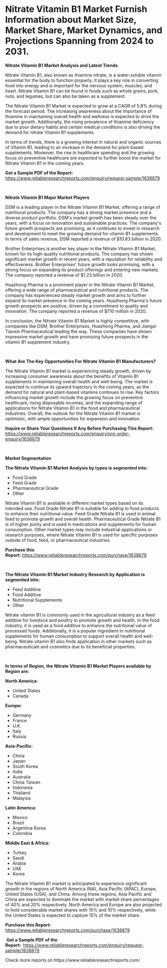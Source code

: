 <p><h1>Nitrate Vitamin B1 Market Furnish Information about Market Size, Market Share, Market Dynamics, and Projections Spanning from 2024 to 2031.</h1></p><p><strong>Nitrate Vitamin B1 Market Analysis and Latest Trends</strong></p>
<p><p>Nitrate Vitamin B1, also known as thiamine nitrate, is a water-soluble vitamin essential for the body to function properly. It plays a key role in converting food into energy and is important for the nervous system, muscles, and heart. Nitrate Vitamin B1 can be found in foods such as whole grains, pork, nuts, and legumes, but can also be taken as a supplement.</p><p>The Nitrate Vitamin B1 Market is expected to grow at a CAGR of 5.8% during the forecast period. The increasing awareness about the importance of thiamine in maintaining overall health and wellness is expected to drive the market growth. Additionally, the rising prevalence of thiamine deficiency due to poor dietary habits and certain medical conditions is also driving the demand for nitrate Vitamin B1 supplements.</p><p>In terms of trends, there is a growing interest in natural and organic sources of Vitamin B1, leading to an increase in the demand for plant-based supplements. Moreover, the rise in healthcare spending and the growing focus on preventive healthcare are expected to further boost the market for Nitrate Vitamin B1 in the coming years.</p></p>
<p><strong>Get a Sample PDF of the Report:&nbsp;</strong> <a href="https://www.reliableresearchreports.com/enquiry/request-sample/1638879">https://www.reliableresearchreports.com/enquiry/request-sample/1638879</a></p>
<p>&nbsp;</p>
<p><strong>Nitrate Vitamin B1 Major Market Players</strong></p>
<p><p>DSM is a leading player in the Nitrate Vitamin B1 Market, offering a range of nutritional products. The company has a strong market presence and a diverse product portfolio. DSM's market growth has been steady over the years, with a focus on innovation and sustainable practices. The company's future growth prospects are promising, as it continues to invest in research and development to meet the growing demand for vitamin B1 supplements. In terms of sales revenue, DSM reported a revenue of $10.83 billion in 2020.</p><p>Brother Enterprises is another key player in the Nitrate Vitamin B1 Market, known for its high-quality nutritional products. The company has shown significant market growth in recent years, with a reputation for reliability and effectiveness. Brother Enterprises' future growth looks promising, with a strong focus on expanding its product offerings and entering new markets. The company reported a revenue of $1.23 billion in 2020.</p><p>Huazhong Pharma is a prominent player in the Nitrate Vitamin B1 Market, offering a wide range of pharmaceutical and nutritional products. The company has experienced steady market growth and aims to further expand its market presence in the coming years. Huazhong Pharma's future growth prospects are positive, driven by a commitment to quality and innovation. The company reported a revenue of $710 million in 2020.</p><p>In conclusion, the Nitrate Vitamin B1 Market is highly competitive, with companies like DSM, Brother Enterprises, Huazhong Pharma, and Jiangxi Tianxin Pharmaceutical leading the way. These companies have shown impressive market growth and have promising future prospects in the vitamin B1 supplement industry.</p></p>
<p>&nbsp;</p>
<p><strong>What Are The Key Opportunities For Nitrate Vitamin B1 Manufacturers?</strong></p>
<p><p>The Nitrate Vitamin B1 market is experiencing steady growth, driven by increasing consumer awareness about the benefits of Vitamin B1 supplements in maintaining overall health and well-being. The market is expected to continue its upward trajectory in the coming years, as the demand for natural and plant-based vitamins continues to rise. Key factors influencing market growth include the growing focus on preventive healthcare, rising disposable incomes, and the expanding range of applications for Nitrate Vitamin B1 in the food and pharmaceutical industries. Overall, the outlook for the Nitrate Vitamin B1 market is optimistic, with ample opportunities for expansion and innovation.</p></p>
<p><strong>Inquire or Share Your Questions If Any Before Purchasing This Report:</strong> <a href="https://www.reliableresearchreports.com/enquiry/pre-order-enquiry/1638879">https://www.reliableresearchreports.com/enquiry/pre-order-enquiry/1638879</a></p>
<p>&nbsp;</p>
<p><strong>Market Segmentation</strong></p>
<p><strong>The Nitrate Vitamin B1 Market Analysis by types is segmented into:</strong></p>
<p><ul><li>Food Grade</li><li>Feed Grade</li><li>Pharmaceutical Grade</li><li>Other</li></ul></p>
<p><p>Nitrate Vitamin B1 is available in different market types based on its intended use. Food Grade Nitrate B1 is suitable for adding to food products to enhance their nutritional value. Feed Grade Nitrate B1 is used in animal feed to promote growth and overall health. Pharmaceutical Grade Nitrate B1 is of higher purity and is used in medications and supplements for human consumption. Other market types may include industrial applications or research purposes, where Nitrate Vitamin B1 is used for specific purposes outside of food, feed, or pharmaceutical industries.</p></p>
<p><strong>Purchase this Report:&nbsp;</strong><a href="https://www.reliableresearchreports.com/purchase/1638879">https://www.reliableresearchreports.com/purchase/1638879</a></p>
<p>&nbsp;</p>
<p><strong>The Nitrate Vitamin B1 Market Industry Research by Application is segmented into:</strong></p>
<p><ul><li>Feed Additive</li><li>Food Additive</li><li>Nutritional Supplements</li><li>Other</li></ul></p>
<p><p>Nitrate vitamin B1 is commonly used in the agricultural industry as a feed additive for livestock and poultry to promote growth and health. In the food industry, it is used as a food additive to enhance the nutritional value of processed foods. Additionally, it is a popular ingredient in nutritional supplements for human consumption to support overall health and well-being. Nitrate vitamin B1 also finds application in other markets such as pharmaceuticals and cosmetics due to its beneficial properties.</p></p>
<p>&nbsp;</p>
<p><strong>In terms of Region, the Nitrate Vitamin B1 Market Players available by Region are:</strong></p>
<p>
    <p> <strong> North America: </strong>
        <ul>
            <li>United States</li>
            <li>Canada</li>
        </ul>
        </p> 
    <p> <strong> Europe: </strong>
        <ul>
            <li>Germany</li>
            <li>France</li>
            <li>U.K.</li>
            <li>Italy</li>
            <li>Russia</li>
        </ul>
        </p> 
    <p> <strong> Asia-Pacific: </strong>
        <ul>
            <li>China</li>
            <li>Japan</li>
            <li>South Korea</li>
            <li>India</li>
            <li>Australia</li>
            <li>China Taiwan</li>
            <li>Indonesia</li>
            <li>Thailand</li>
            <li>Malaysia</li>
        </ul>
        </p> 
    <p> <strong> Latin America: </strong>
        <ul>
            <li>Mexico</li>
            <li>Brazil</li>
            <li>Argentina Korea</li>
            <li>Colombia</li>
        </ul>
        </p> 
    <p> <strong> Middle East & Africa: </strong>
        <ul>
            <li>Turkey</li>
            <li>Saudi</li>
            <li>Arabia</li>
            <li>UAE</li>
            <li>Korea</li>
        </ul>
    </p>
    </p>
<p><p>The Nitrate Vitamin B1 market is anticipated to experience significant growth in the regions of North America (NA), Asia Pacific (APAC), Europe, United States (USA), and China. Among these regions, Asia Pacific and China are expected to dominate the market with market share percentages of 40% and 20% respectively. North America and Europe are also projected to hold considerable market shares with 15% and 10% respectively, while the United States is expected to capture 15% of the market share.</p></p>
<p><strong>Purchase this Report: </strong><a href="https://www.reliableresearchreports.com/purchase/1638879">https://www.reliableresearchreports.com/purchase/1638879</a></p>
<p>&nbsp;<strong>Get a Sample PDF of the Report:&nbsp;&nbsp;</strong><a href="https://www.reliableresearchreports.com/enquiry/request-sample/1638879">https://www.reliableresearchreports.com/enquiry/request-sample/1638879</a></p>
<p><strong></strong></p>
<p>Check more reports on https://www.reliableresearchreports.com/</p>